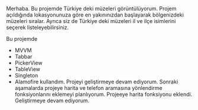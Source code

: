Merhaba. 
Bu projemde Türkiye deki müzeleri görüntülüyorum. 
Projem açıldığında lokasyonunuza göre en yakınınızdan başlayarak bölgenizdeki müzeleri sıralar.
Ayrıca siz de Türkiye deki müzeleri il ve ilçe isimlerini seçerek listeleyebilirsiniz.

Bu projemde 
  - MVVM
  - Tabbar
  - PickerView
  - TableView
  - Singleton
  - Alamofire kullandım.
Projeyi geliştirmeye devam ediyorum.
Sonraki aşamalarda projeye harita ve telefon aramasına yönlendirme fonksiyonlarını eklemeyi planlıyorum.
Projeeye harita fonksiyonu eklendi. Geliştirmeye devam ediyorum.
